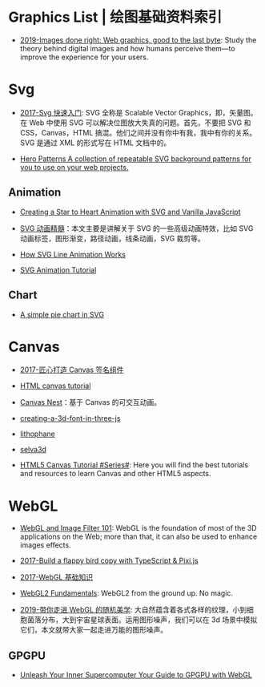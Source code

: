 # Graphics List | 绘图基础资料索引

- [2019-Images done right: Web graphics, good to the last byte](https://evilmartians.com/chronicles/images-done-right-web-graphics-good-to-the-last-byte-optimization-techniques): Study the theory behind digital images and how humans perceive them—to improve the experience for your users.

# Svg

- [2017-Svg 快速入门](https://www.villainhr.com/page/2017/04/17/SVG%20快速入门): SVG 全称是 Scalable Vector Graphics，即，矢量图。在 Web 中使用 SVG 可以解决位图放大失真的问题。首先，不要把 SVG 和 CSS，Canvas，HTML 搞混。他们之间并没有你中有我，我中有你的关系。SVG 是通过 XML 的形式写在 HTML 文档中的。

- [Hero Patterns A collection of repeatable SVG background patterns for you to use on your web projects.](http://www.heropatterns.com/#appearance-settings)

## Animation

- [Creating a Star to Heart Animation with SVG and Vanilla JavaScript](https://css-tricks.com/creating-star-heart-animation-svg-vanilla-javascript/)

- [SVG 动画精髓](https://parg.co/bNB)：本文主要是讲解关于 SVG 的一些高级动画特效，比如 SVG 动画标签，图形渐变，路径动画，线条动画，SVG 裁剪等。

- [How SVG Line Animation Works](https://css-tricks.com/svg-line-animation-works/)

- [SVG Animation Tutorial](https://theartificial.com/blog/2018/05/23/svg-animation.html)

## Chart

- [A simple pie chart in SVG](https://hackernoon.com/a-simple-pie-chart-in-svg-dbdd653b6936#.lcgrjbwnc)

# Canvas

- [2017-匠心打造 Canvas 签名组件](http://louiszhai.github.io/2017/07/07/canvas-draw/)

- [HTML canvas tutorial](https://skilled.co/html-canvas/)

- [Canvas Nest](http://git.hust.cc/canvas-nest.js/)：基于 Canvas 的可交互动画。

- [creating-a-3d-font-in-three-js](http://blog.andrewray.me/creating-a-3d-font-in-three-js/)

- [lithophane](http://3dp.rocks/lithophane/)

- [selva3d](http://app.selva3d.com/transform)

- [HTML5 Canvas Tutorial #Series#](https://www.html5canvastutorials.com/): Here you will find the best tutorials and resources to learn Canvas and other HTML5 aspects.

# WebGL

- [WebGL and Image Filter 101](https://parg.co/UvE): WebGL is the foundation of most of the 3D applications on the Web; more than that, it can also be used to enhance images effects.

- [2017-Build a flappy bird copy with TypeScript & Pixi.js](https://parg.co/Uv5)

- [2017-WebGL 基础知识](http://eux.baidu.com/blog/2017/11/832)

- [WebGL2 Fundamentals](https://webgl2fundamentals.org): WebGL2 from the ground up. No magic.

- [2019-带你走进 WebGL 的随机美学](https://mp.weixin.qq.com/s/cKhkfRjw9vJ5epBbesDaIw): 大自然蕴含着各式各样的纹理，小到细胞菌落分布，大到宇宙星球表面。运用图形噪声，我们可以在 3d 场景中模拟它们，本文就带大家一起走进万能的图形噪声。

## GPGPU

- [Unleash Your Inner Supercomputer Your Guide to GPGPU with WebGL](http://www.vizitsolutions.com/portfolio/webgl/gpgpu/index.html)
